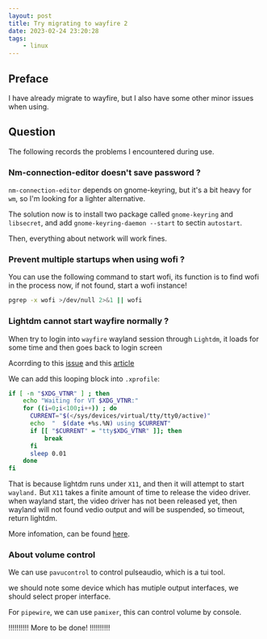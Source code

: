 ```yaml
---
layout: post
title: Try migrating to wayfire 2
date: 2023-02-24 23:20:28
tags:
    - linux
---
```


## Preface

I have already migrate to wayfire, but I also have some other minor issues when using.

## Question

The following records the problems I encountered during use.

### Nm-connection-editor doesn't save password ?

`nm-connection-editor` depends on gnome-keyring, but it's a bit heavy for `wm`, so I'm looking for a lighter alternative.

The solution now is to install two package called `gnome-keyring` and `libsecret`, and add `gnome-keyring-daemon --start` to sectin `autostart`.

Then, everything about network will work fines.

### Prevent multiple startups when using wofi ?

You can use the following command to start wofi, its function is to find wofi in the process now, if not found, start a wofi instance!

```sh
pgrep -x wofi >/dev/null 2>&1 || wofi
```

### Lightdm cannot start wayfire normally ?

When try to login into `wayfire` wayland session through `Lightdm`, it loads for some time and then goes back to login screen

Acorrding to this [issue](https://github.com/canonical/lightdm/issues/63) and this [article](https://blog.lilydjwg.me/2021/11/15/wayfire-migration-progress.215972.html)

We can add this looping block into `.xprofile`:

```sh
if [ -n "$XDG_VTNR" ] ; then
    echo "Waiting for VT $XDG_VTNR:"
    for ((i=0;i<100;i++)) ; do
      CURRENT="$(</sys/devices/virtual/tty/tty0/active)"
      echo  "  $(date +%s.%N) using $CURRENT"
      if [[ "$CURRENT" = "tty$XDG_VTNR" ]]; then
          break
      fi
      sleep 0.01
    done
fi
```

That is because lightdm runs under `X11`, and then it will attempt to start `wayland.` But `X11` takes a finite amount of time to release the video driver. when wayland start, the video driver has not been released yet, then wayland will not found vedio output and will be suspended, so timeout, return lightdm.

More infomation, can be found [here](https://github.com/WayfireWM/wayfire/issues/1479).

### About volume control

We can use `pavucontrol` to control pulseaudio, which is a tui tool.

we should note some device which has mutiple output interfaces, we should select proper interface.

For `pipewire`, we can use `pamixer`, this can control volume by console.

!!!!!!!!!!
More to be done!
!!!!!!!!!!
